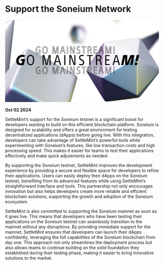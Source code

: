 # Support the Soneium Network

![Changelog Image](../../static/img/releases/support-the-soneium-network.png)

**Oct 02 2024**

SettleMint’s support for the Soneium testnet is a significant boost for developers wanting to build on this efficient blockchain platform. Soneium is designed for scalability and offers a great environment for testing decentralized applications (dApps) before going live. With this integration, developers can take advantage of SettleMint’s powerful tools while experimenting with Soneium’s features, like low transaction costs and high processing speed. This makes it easier for teams to test their applications effectively and make quick adjustments as needed.

By supporting the Soneium testnet, SettleMint improves the development experience by providing a secure and flexible space for developers to refine their applications. Users can easily deploy their dApps on the Soneium testnet, benefiting from its advanced features while using SettleMint’s straightforward interface and tools. This partnership not only encourages innovation but also helps developers create more reliable and efficient blockchain solutions, supporting the growth and adoption of the Soneium ecosystem.

SettleMint is also committed to supporting the Soneium mainnet as soon as it goes live. This means that developers who have been testing their applications on the Soneium testnet can seamlessly transition to the mainnet without any disruptions. By providing immediate support for the mainnet, SettleMint ensures that developers can launch their dApps confidently, leveraging the full capabilities of the Soneium blockchain from day one. This approach not only streamlines the deployment process but also allows teams to continue building on the solid foundation they established during their testing phase, making it easier to bring innovative solutions to the market.
